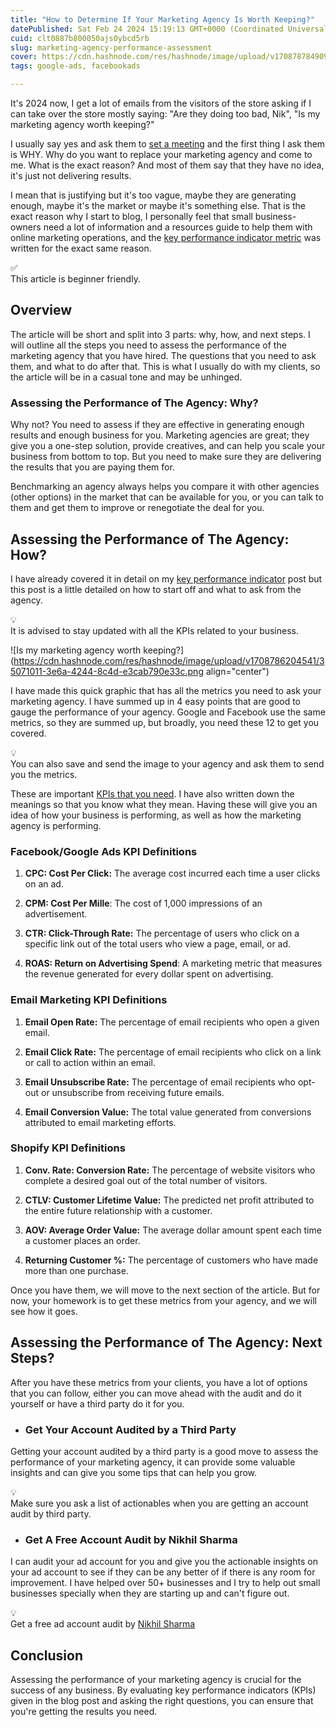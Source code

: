 ```yaml
---
title: "How to Determine If Your Marketing Agency Is Worth Keeping?"
datePublished: Sat Feb 24 2024 15:19:13 GMT+0000 (Coordinated Universal Time)
cuid: clt0887b800050ajs0ybcd5rb
slug: marketing-agency-performance-assessment
cover: https://cdn.hashnode.com/res/hashnode/image/upload/v1708787849095/66264f60-5f2f-4d68-82d7-e7909d094d9f.png
tags: google-ads, facebookads

---
```


It's 2024 now, I get a lot of emails from the visitors of the store asking if I can take over the store mostly saying: "Are they doing too bad, Nik", "Is my marketing agency worth keeping?"

I usually say yes and ask them to [set a meeting](https://calendly.com/nikhil-pro/30min?month=2024-02) and the first thing I ask them is WHY. Why do you want to replace your marketing agency and come to me. What is the exact reason? And most of them say that they have no idea, it's just not delivering results.

I mean that is justifying but it's too vague, maybe they are generating enough, maybe it's the market or maybe it's something else. That is the exact reason why I start to blog, I personally feel that small business-owners need a lot of information and a resources guide to help them with online marketing operations, and the [key performance indicator metric](https://nikhil.pro/kpis-for-ecommerce-business) was written for the exact same reason.

<div data-node-type="callout">
<div data-node-type="callout-emoji">✅</div>
<div data-node-type="callout-text">This article is beginner friendly.</div>
</div>

## Overview

The article will be short and split into 3 parts: why, how, and next steps. I will outline all the steps you need to assess the performance of the marketing agency that you have hired. The questions that you need to ask them, and what to do after that. This is what I usually do with my clients, so the article will be in a casual tone and may be unhinged.

### Assessing the Performance of The Agency: Why?

Why not? You need to assess if they are effective in generating enough results and enough business for you. Marketing agencies are great; they give you a one-step solution, provide creatives, and can help you scale your business from bottom to top. But you need to make sure they are delivering the results that you are paying them for.

Benchmarking an agency always helps you compare it with other agencies (other options) in the market that can be available for you, or you can talk to them and get them to improve or renegotiate the deal for you.

## Assessing the Performance of The Agency: How?

I have already covered it in detail on my [key performance indicator](https://nikhil.pro/kpis-for-ecommerce-business) post but this post is a little detailed on how to start off and what to ask from the agency.

<div data-node-type="callout">
<div data-node-type="callout-emoji">💡</div>
<div data-node-type="callout-text">It is advised to stay updated with all the KPIs related to your business.</div>
</div>

![Is my marketing agency worth keeping?](https://cdn.hashnode.com/res/hashnode/image/upload/v1708786204541/35071011-3e6a-4244-8c4d-e3cab790e33c.png align="center")

I have made this quick graphic that has all the metrics you need to ask your marketing agency. I have summed up in 4 easy points that are good to gauge the performance of your agency. Google and Facebook use the same metrics, so they are summed up, but broadly, you need these 12 to get you covered.

<div data-node-type="callout">
<div data-node-type="callout-emoji">💡</div>
<div data-node-type="callout-text">You can also save and send the image to your agency and ask them to send you the metrics.</div>
</div>

These are important [KPIs that you need](https://nikhil.pro/kpis-for-ecommerce-business). I have also written down the meanings so that you know what they mean. Having these will give you an idea of how your business is performing, as well as how the marketing agency is performing.

### Facebook/Google Ads KPI Definitions

1. **CPC: Cost Per Click:** The average cost incurred each time a user clicks on an ad.
    
2. **CPM: Cost Per Mille**: The cost of 1,000 impressions of an advertisement.
    
3. **CTR: Click-Through Rate:** The percentage of users who click on a specific link out of the total users who view a page, email, or ad.
    
4. **ROAS: Return on Advertising Spend**: A marketing metric that measures the revenue generated for every dollar spent on advertising.
    

### Email Marketing KPI Definitions

1. **Email Open Rate:** The percentage of email recipients who open a given email.
    
2. **Email Click Rate:** The percentage of email recipients who click on a link or call to action within an email.
    
3. **Email Unsubscribe Rate:** The percentage of email recipients who opt-out or unsubscribe from receiving future emails.
    
4. **Email Conversion Value:** The total value generated from conversions attributed to email marketing efforts.
    

### Shopify KPI Definitions

1. **Conv. Rate: Conversion Rate:** The percentage of website visitors who complete a desired goal out of the total number of visitors.
    
2. **CTLV: Customer Lifetime Value:** The predicted net profit attributed to the entire future relationship with a customer.
    
3. **AOV: Average Order Value:** The average dollar amount spent each time a customer places an order.
    
4. **Returning Customer %:** The percentage of customers who have made more than one purchase.
    

Once you have them, we will move to the next section of the article. But for now, your homework is to get these metrics from your agency, and we will see how it goes.

## Assessing the Performance of The Agency: Next Steps?

After you have these metrics from your clients, you have a lot of options that you can follow, either you can move ahead with the audit and do it yourself or have a third party do it for you.

* ### Get Your Account Audited by a Third Party
    

Getting your account audited by a third party is a good move to assess the performance of your marketing agency, it can provide some valuable insights and can give you some tips that can help you grow.

<div data-node-type="callout">
<div data-node-type="callout-emoji">💡</div>
<div data-node-type="callout-text">Make sure you ask a list of actionables when you are getting an account audit by third party.</div>
</div>

* ### Get A Free Account Audit by Nikhil Sharma
    

I can audit your ad account for you and give you the actionable insights on your ad account to see if they can be any better of if there is any room for improvement. I have helped over 50+ businesses and I try to help out small businesses specially when they are starting up and can't figure out.

<div data-node-type="callout">
<div data-node-type="callout-emoji">💡</div>
<div data-node-type="callout-text">Get a free ad account audit by <a target="_blank" rel="noopener noreferrer nofollow" href="https://calendly.com/nikhil-pro/30min?utm_source=account_audit_cta&amp;utm_medium=nikhil.pro&amp;utm_campaign=free&amp;month=2022-08" style="pointer-events: none">Nikhil Sharma</a></div>
</div>

## Conclusion

Assessing the performance of your marketing agency is crucial for the success of any business. By evaluating key performance indicators (KPIs) given in the blog post and asking the right questions, you can ensure that you're getting the results you need.